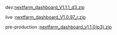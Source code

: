 


dev:[nextfarm_dashboard_V1.1.1_d3.zip](https://github.com/user-attachments/files/18684437/nextfarm_dashboard_V1.1.1_d3.zip)

live :[nextfarm_dashboard_V1.0.97_r.zip](https://github.com/user-attachments/files/18558802/nextfarm_dashboard_V1.0.97_r.zip)





pre-production :[nextfarm_dashboard_v1.1.0(p3).zip](https://github.com/user-attachments/files/18690652/nextfarm_dashboard_v1.1.0.p3.zip)
